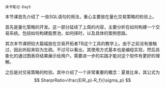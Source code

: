     读书笔记-Day5

本节课首先介绍了 一些SQL语句的用法，重心主要放在量化交易策略的检验上。

首先是量化策略的开发。这一部分延续了上周的内容，主要分析在如何构建一个交易系统。包括如何构建股票池，如何择时，以及具体的案例思路。

其次本节课把较大篇幅放在交易开拓者TB这个工具的教学上。由于之前没有接触过，因此听起来较为生疏。不过可以看出，其使用方式基本也是编程实现，然后具象化的通过图表将结果展示给用户。需要进一步的实践才能对这个软件有更好的理解。

之后是对交易策略的检验。其中介绍了一个非常重要的概念：夏普比率，其公式为
$$
SharprRatio=\frac{E(R_p)-R_f}{\sigma_p}
$$






